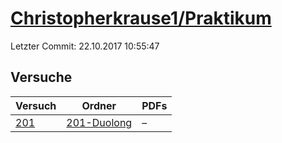 # [Christopherkrause1/Praktikum](https://github.com/Christopherkrause1/Praktikum)

Letzter Commit: 22.10.2017 10:55:47

## Versuche

|        Versuch         |                                        Ordner                                        |PDFs|
|------------------------|--------------------------------------------------------------------------------------|----|
|[201](../../versuch/201)|[201-Duolong](https://github.com/Christopherkrause1/Praktikum/tree/master/201-Duolong)|–   |
